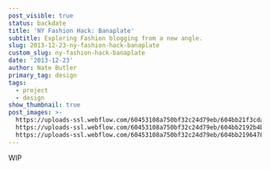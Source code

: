 ```yaml
---
post_visible: true
status: backdate
title: 'NY Fashion Hack: Banaplate'
subtitle: Exploring Fashion blogging from a new angle.
slug: 2013-12-23-ny-fashion-hack-banaplate
custom_slug: ny-fashion-hack-banaplate
date: '2013-12-23'
author: Nate Butler
primary_tag: design
tags:
  - project
  - design
show_thumbnail: true
post_images: >-
  https://uploads-ssl.webflow.com/60453108a750bf32c24d79eb/604bb21f3cdab8ba962d6c36_dribbble-shot.png;
  https://uploads-ssl.webflow.com/60453108a750bf32c24d79eb/604bb2192b4bbb3a02562cf9_Intro-Page.png;
  https://uploads-ssl.webflow.com/60453108a750bf32c24d79eb/604bb21964788fa2cc0d43dd_login-real-pix.png
---
```

<p>WIP</p>